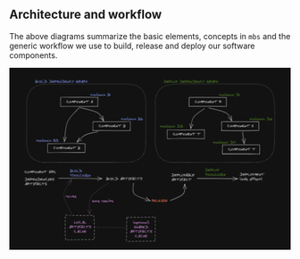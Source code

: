 
## Architecture and workflow

The above diagrams summarize the basic elements, concepts in `mbs` and the generic workflow we use to build, release and deploy our software components.

![image info](schema.png)
